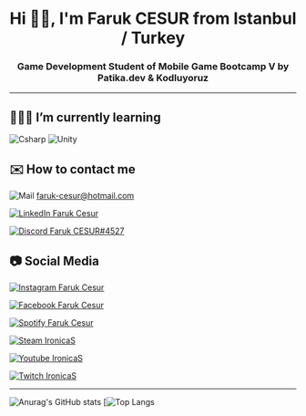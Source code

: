 <h1 align="center">Hi 👋🏻, I'm Faruk CESUR from Istanbul / Turkey
<h3 align="center">Game Development Student of Mobile Game Bootcamp V by Patika.dev & Kodluyoruz





----
  
## 👨🏻‍💻 I’m currently learning

![Csharp](https://i.ibb.co/fQHDQRp/Background.png)
![Unity](https://i.ibb.co/qCnfWw9/Background-1.png)


## ✉️ How to contact me

![Mail](https://i.ibb.co/wYK4D81/iconfinder-6296671-microsoft-office-office365-outlook-icon-32px.png)
<a href="mailto:faruk-cesur@hotmail.com"> faruk-cesur@hotmail.com </a>

[![LinkedIn](https://i.ibb.co/3fHd1cc/linkedin-socialnetwork-17441.png) Faruk Cesur](https://www.linkedin.com/in/faruk-cesur/)

[![Discord](https://i.ibb.co/LY0rmr5/dc.png) Faruk CESUR#4527](https://discordapp.com/users/740301788015755304/)

## 📷 Social Media

[![Instagram](https://i.ibb.co/VBFN4DG/instagram-1.png) Faruk Cesur](https://www.instagram.com/farukces/)

[![Facebook](https://i.ibb.co/QC9Vp8M/fb.png) Faruk Cesur](https://www.facebook.com/farukces/)

[![Spotify](https://i.ibb.co/cJ3yB7P/spot.png) Faruk Cesur](https://open.spotify.com/user/11132803815)

[![Steam](https://i.ibb.co/M7cTNVL/iconfinder-4177739-games-gaming-steam-icon-32px.png) IronicaS](https://steamcommunity.com/id/IronicaS/)

[![Youtube](https://i.ibb.co/vQSKjjS/ytube.png) IronicaS](https://www.youtube.com/IronicaS1)

[![Twitch](https://i.ibb.co/HHHRf7j/tw.png) IronicaS](https://www.twitch.tv/ironicas)


----

![Anurag's GitHub stats](https://github-readme-stats.vercel.app/api?username=faruk-cesur&show_icons=true&theme=radical)
[![Top Langs](https://github-readme-stats.vercel.app/api/top-langs/?username=faruk-cesur&show_icons=true&theme=radical)

<!--
**faruk-cesur/faruk-cesur** is a ✨ _special_ ✨ repository because its `README.md` (this file) appears on your GitHub profile.

Here are some ideas to get you started:

- 🔭 I’m currently working on ...
- 🌱 I’m currently learning ...
- 👯 I’m looking to collaborate on ...
- 🤔 I’m looking for help with ...
- 💬 Ask me about ...
- 📫 How to reach me: ...
- 😄 Pronouns: ...
- ⚡ Fun fact: ...
-->
